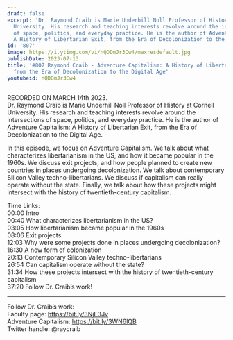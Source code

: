 ```yaml
---
draft: false
excerpt: 'Dr. Raymond Craib is Marie Underhill Noll Professor of History at Cornell
  University. His research and teaching interests revolve around the intersections
  of space, politics, and everyday practice. He is the author of Adventure Capitalism:
  A History of Libertarian Exit, from the Era of Decolonization to the Digital Age.'
id: '807'
image: https://i.ytimg.com/vi/nQDDmJr3Cw4/maxresdefault.jpg
publishDate: 2023-07-13
title: '#807 Raymond Craib - Adventure Capitalism: A History of Libertarian Exit,
  from the Era of Decolonization to the Digital Age'
youtubeid: nQDDmJr3Cw4
---
```

RECORDED ON MARCH 14th 2023.  
Dr. Raymond Craib is Marie Underhill Noll Professor of History at Cornell University. His research and teaching interests revolve around the intersections of space, politics, and everyday practice. He is the author of Adventure Capitalism: A History of Libertarian Exit, from the Era of Decolonization to the Digital Age.

In this episode, we focus on Adventure Capitalism. We talk about what characterizes libertarianism in the US, and how it became popular in the 1960s. We discuss exit projects, and how people planned to create new countries in places undergoing decolonization. We talk about contemporary Silicon Valley techno-libertarians. We discuss if capitalism can really operate without the state. Finally, we talk about how these projects might intersect with the history of twentieth-century capitalism.

Time Links:  
00:00 Intro  
00:40  What characterizes libertarianism in the US?  
03:05  How libertarianism became popular in the 1960s  
08:06  Exit projects  
12:03  Why were some projects done in places undergoing decolonization?  
16:30  A new form of colonization  
20:13  Contemporary Silicon Valley techno-libertarians  
26:54  Can capitalism operate without the state?  
31:34  How these projects intersect with the history of twentieth-century capitalism  
37:20  Follow Dr. Craib’s work!

---

Follow Dr. Craib’s work:  
Faculty page: https://bit.ly/3NjE3Jv  
Adventure Capitalism: https://bit.ly/3WN6lQB  
Twitter handle: @raycraib
